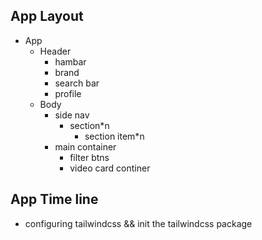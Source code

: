 ## App Layout

-   App
    -   Header
        -   hambar
        -   brand
        -   search bar
        -   profile
    -   Body
        -   side nav
            -   section\*n
                -   section item\*n
        -   main container
            -   filter btns
            -   video card continer

## App Time line

-   configuring tailwindcss && init the tailwindcss package

